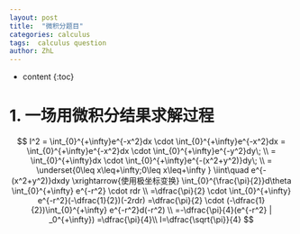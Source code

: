 ```yaml
---
layout: post
title:  "微积分题目"
categories: calculus
tags:  calculus question
author: ZhL
---
```


* content
{:toc}

# 1. 一场用微积分结果求解过程

$$ I^2 = \int_{0}^{+\infty}e^{-x^2}dx \cdot \int_{0}^{+\infty}e^{-x^2}dx
 = \int_{0}^{+\infty}e^{-x^2}dx \cdot \int_{0}^{+\infty}e^{-y^2}dy\; \\
 = \int_{0}^{+\infty}dx \cdot \int_{0}^{+\infty}e^{-(x^2+y^2)}dy\; \\
 = \underset{0\leq x\leq+\infty;0\leq x\leq+\infty } \iint\quad e^{-(x^2+y^2)}dxdy
 \xrightarrow{使用极坐标变换}
 \int_{0}^{\frac{\pi}{2}}d\theta \int_{0}^{+\infty} e^{-r^2} \cdot rdr \\
 =\dfrac{\pi}{2} \cdot \int_{0}^{+\infty} e^{-r^2}(-\dfrac{1}{2})(-2rdr)
 =\dfrac{\pi}{2} \cdot (-\dfrac{1}{2})\int_{0}^{+\infty} e^{-r^2}d(-r^2) \\
 =-\dfrac{\pi}{4}(e^{-r^2} | _0^{+\infty})
 =\dfrac{\pi}{4}\\
 I=\dfrac{\sqrt{\pi}}{4}
$$

